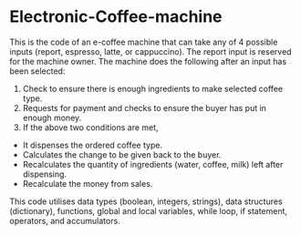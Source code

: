 # Electronic-Coffee-machine
This is the code of an e-coffee machine that can take any of 4 possible inputs (report, espresso, latte, or cappuccino). The report input is reserved for the machine owner.
The machine does the following after an input has been selected:

1. Check to ensure there is enough ingredients to make selected coffee type.
2. Requests for payment and checks to ensure the buyer has put in enough money.
3. If the above two conditions are met, 
  - It dispenses the ordered coffee type.
  - Calculates the change to be given back to the buyer.
  - Recalculates the quantity of ingredients (water, coffee, milk) left after dispensing.
  - Recalculate the money from sales.

This code utilises data types (boolean, integers, strings), data structures (dictionary), functions, global and local variables, while loop, if statement, operators, and accumulators.
